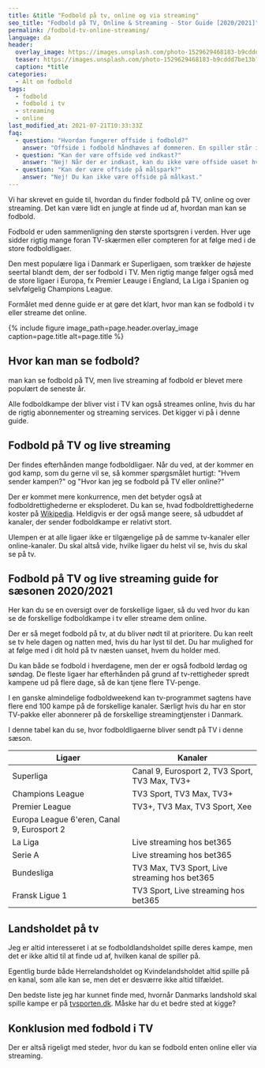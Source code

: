 ```yaml
---
title: &title "Fodbold på tv, online og via streaming"
seo_title: "Fodbold på TV, Online & Streaming - Stor Guide [2020/2021]"
permalink: /fodbold-tv-online-streaming/
language: da
header:
  overlay_image: https://images.unsplash.com/photo-1529629468183-b9cddd7be13b?ixid=MnwxMjA3fDB8MHxwaG90by1wYWdlfHx8fGVufDB8fHx8&ixlib=rb-1.2.1&auto=format&fit=crop&w=1900&q=80
  teaser: https://images.unsplash.com/photo-1529629468183-b9cddd7be13b?ixid=MnwxMjA3fDB8MHxwaG90by1wYWdlfHx8fGVufDB8fHx8&ixlib=rb-1.2.1&auto=format&fit=crop&w=400&q=80
  caption: *title
categories:
  - Alt om fodbold
tags:
  - fodbold
  - fodbold i tv
  - streaming
  - online
last_modified_at: 2021-07-21T10:33:33Z
faq:
  - question: "Hvordan fungerer offside i fodbold?"
    answer: "Offside i fodbold håndhæves af dommeren. En spiller står i offside-position, hvis han er nærmere modstandernes mållinje end både bolden og den næstbagerste modspiller (typisk den bagerste markspiller, da målmanden tæller med som modspiller). Der findes en del undtagelser, som forklares på denne side..."
  - question: "Kan der være offside ved indkast?"
    answer: "Nej! Når der er indkast, kan du ikke være offside uaset hvor på banen du står."
  - question: "Kan der være offside på målspark?"
    answer: "Nej! Du kan ikke være offside på målkast."
---
```


Vi har skrevet en guide til, hvordan du finder fodbold på TV, online og over streaming. Det kan være lidt en jungle at finde ud af, hvordan man kan se fodbold.

Fodbold er uden sammenligning den største sportsgren i verden. Hver uge sidder rigtig mange foran TV-skærmen eller compteren for at følge med i de store fodboldligaer.

Den mest populære liga i Danmark er Superligaen, som trækker de højeste seertal blandt dem, der ser fodbold i TV. Men rigtig mange følger også med de store ligaer i Europa, fx Premier Leauge i England, La Liga i Spanien og selvfølgelig Champions League.

Formålet med denne guide er at gøre det klart, hvor man kan se fodbold i tv eller streame det online.

{% include figure image_path=page.header.overlay_image caption=page.title alt=page.title %}

## Hvor kan man se fodbold?

man kan se fodbold på TV, men live streaming af fodbold er blevet mere populært de seneste år.

Alle fodboldkampe der bliver vist i TV kan også streames online, hvis du har de rigtig abonnementer og streaming services. Det kigger vi på i denne guide.

## Fodbold på TV og live streaming

Der findes efterhånden mange fodboldligaer. Når du ved, at der kommer en god kamp, som du gerne vil se, så kommer spørgsmålet hurtigt: "Hvem sender kampen?" og "Hvor kan jeg se fodbold på TV eller online?"

Der er kommet mere konkurrence, men det betyder også at fodboldrettighederne er eksploderet. Du kan se, hvad fodboldrettighederne koster på [Wikipedia](https://en.wikipedia.org/wiki/List_of_domestic_football_league_broadcast_deals_by_country). Heldigvis er der også mange seere, så udbuddet af kanaler, der sender fodboldkampe er relativt stort.

Ulempen er at alle ligaer ikke er tilgængelige på de samme tv-kanaler eller online-kanaler. Du skal altså vide, hvilke ligaer du helst vil se, hvis du skal se på tv.

## Fodbold på TV og live streaming guide for sæsonen 2020/2021

Her kan du se en oversigt over de forskellige ligaer, så du ved hvor du kan se de forskellige fodboldkampe i tv eller streame dem online.

Der er så meget fodbold på tv, at du bliver nødt til at prioritere. Du kan reelt se tv hele dagen og natten med, hvis du har lyst til det. Du har mulighed for at følge med i dit hold på tv næsten uanset, hvem du holder med.

Du kan både se fodbold i hverdagene, men der er også fodbold lørdag og søndag. De fleste ligaer har efterhånden på grund af tv-rettigheder spredt kampene ud på flere dage, så de kan tjene flere TV-penge.

I en ganske almindelige fodboldweekend kan tv-programmet sagtens have flere end 100 kampe på de forskellige kanaler. Særligt hvis du har en stor TV-pakke eller abonnerer på de forskellige streamingtjenster i Danmark.

I denne tabel kan du se, hvor fodboldligaerne bliver sendt på TV i denne sæson.

| Ligaer | Kanaler |
|-|-|
| Superliga	| Canal 9, Eurosport 2, TV3 Sport, TV3 Max, TV3+ |
| Champions League | TV3 Sport, TV3 Max, TV3+ |
| Premier League | TV3+, TV3 Max, TV3 Sport, Xee |
| Europa League	6'eren, Canal 9, Eurosport 2 |
| La Liga | Live streaming hos bet365 |
| Serie A | Live streaming hos bet365 |
| Bundesliga | TV3 Max, TV3 Sport, Live streaming hos bet365 |
| Fransk Ligue 1 | TV3 Sport, Live streaming hos bet365 |

## Landsholdet på tv

Jeg er altid interesseret i at se fodboldlandsholdet spille deres kampe, men det er ikke altid til at finde ud af, hvilken kanal de spiller på.

Egentlig burde både Herrelandsholdet og Kvindelandsholdet altid spille på en kanal, som alle kan se, men det er desværre ikke altid tilfældet.

Den bedste liste jeg har kunnet finde med, hvornår Danmarks landshold skal spille kampe er på [tvsporten.dk](https://www.tvsporten.dk/fodbold/danmark/). Måske har du et bedre sted at kigge?

## Konklusion med fodbold i TV

Der er altså rigeligt med steder, hvor du kan se fodbold enten online eller via streaming.
